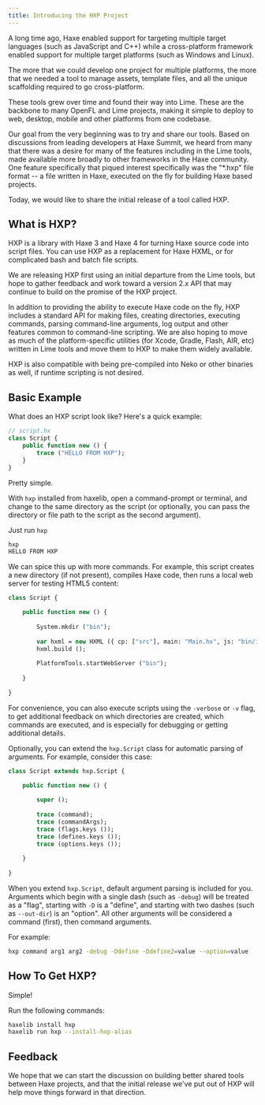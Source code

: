 ```yaml
---
title: Introducing the HXP Project
---
```


A long time ago, Haxe enabled support for targeting multiple target languages (such as JavaScript and C++) while a cross-platform framework enabled support for multiple target platforms (such as Windows and Linux).

The more that we could develop one project for multiple platforms, the more that we needed a tool to manage assets, template files, and all the unique scaffolding required to go cross-platform.

These tools grew over time and found their way into Lime. These are the backbone to many OpenFL and Lime projects, making it simple to deploy to web, desktop, mobile and other platforms from one codebase.

Our goal from the very beginning was to try and share our tools. Based on discussions from leading developers at Haxe Summit, we heard from many that there was a desire for many of the features including in the Lime tools, made available more broadly to other frameworks in the Haxe community. One feature specifically that piqued interest specifically was the "*.hxp" file format -- a file written in Haxe, executed on the fly for building Haxe based projects.

Today, we would like to share the initial release of a tool called HXP.

## What is HXP?

HXP is a library with Haxe 3 and Haxe 4 for turning Haxe source code into script files. You can use HXP as a replacement for Haxe HXML, or for complicated bash and batch file scripts.

We are releasing HXP first using an initial departure from the Lime tools, but hope to gather feedback and work toward a version 2.x API that may continue to build on the promise of the HXP project.

In addition to providing the ability to execute Haxe code on the fly, HXP includes a standard API for making files, creating directories, executing commands, parsing command-line arguments, log output and other features common to command-line scripting. We are also hoping to move as much of the platform-specific utilities (for Xcode, Gradle, Flash, AIR, etc) written in Lime tools and move them to HXP to make them widely available.

HXP is also compatible with being pre-compiled into Neko or other binaries as well, if runtime scripting is not desired.

## Basic Example

What does an HXP script look like? Here's a quick example:

```haxe
// script.hx
class Script {
	public function new () {
		trace ("HELLO FROM HXP");
	}
}
```

Pretty simple.

With `hxp` installed from haxelib, open a command-prompt or terminal, and change to the same directory as the script (or optionally, you can pass the directory or file path to the script as the second argument).

Just run `hxp`

```bash
hxp
HELLO FROM HXP
```

We can spice this up with more commands. For example, this script creates a new directory (if not present), compiles Haxe code, then runs a local web server for testing HTML5 content:

```haxe
class Script {

    public function new () {
    
        System.mkdir ("bin");
		
        var hxml = new HXML ({ cp: ["src"], main: "Main.hx", js: "bin/index.js" });
        hxml.build ();
		
        PlatformTools.startWebServer ("bin");
        
    }
    
}
```

For convenience, you can also execute scripts using the `-verbose` or `-v` flag, to get additional feedback on which directories are created, which commands are executed, and is especially for debugging or getting additional details.

Optionally, you can extend the `hxp.Script` class for automatic parsing of arguments. For example, consider this case:

```haxe
class Script extends hxp.Script {

    public function new () {
    
        super ();
        
        trace (command);
        trace (commandArgs);
        trace (flags.keys ());
        trace (defines.keys ());
        trace (options.keys ());
        
    }
    
}
```

When you extend `hxp.Script`, default argument parsing is included for you. Arguments which begin with a single dash (such as `-debug`) will be treated as a "flag", starting with `-D` is a "define", and starting with two dashes (such as `--out-dir`) is an "option". All other arguments will be considered a command (first), then command arguments.

For example:

```bash
hxp command arg1 arg2 -debug -Ddefine -Ddefine2=value --option=value
```

## How To Get HXP?

Simple!

Run the following commands:

```bash
haxelib install hxp
haxelib run hxp --install-hxp-alias
```

## Feedback

We hope that we can start the discussion on building better shared tools between Haxe projects, and that the initial release we've put out of HXP will help move things forward in that direction.